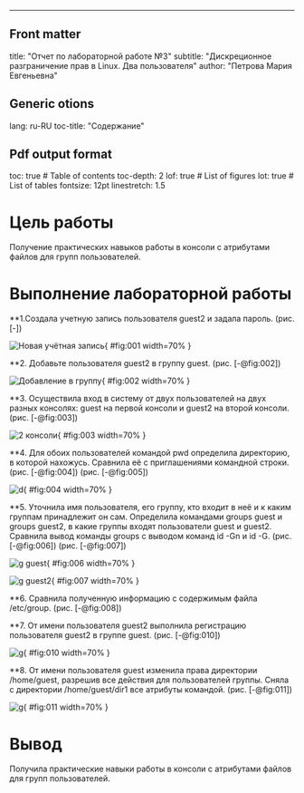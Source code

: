 ---
## Front matter
title: "Отчет по лабораторной работе №3"
subtitle: "Дискреционное разграничение прав в Linux. Два пользователя"
author: "Петрова Мария Евгеньевна"

## Generic otions
lang: ru-RU
toc-title: "Содержание"
## Pdf output format
toc: true # Table of contents
toc-depth: 2
lof: true # List of figures
lot: true # List of tables
fontsize: 12pt
linestretch: 1.5

# Цель работы

 Получение практических навыков работы в консоли с атрибутами файлов для групп пользователей.

# Выполнение лабораторной работы

**1.Создала учетную запись пользователя guest2 и задала пароль. (рис. [-])

![Новая учётная запись](img/1.png){ #fig:001 width=70% }

**2. Добавьте пользователя guest2 в группу guest. (рис. [-@fig:002])

![Добавление в группу](img/2.png){ #fig:002 width=70% }


**3. Осуществила вход в систему от двух пользователей на двух разных консолях: guest на первой консоли и guest2 на второй консоли. (рис. [-@fig:003])

![2 консоли](image/3.png){ #fig:003 width=70% }

**4. Для обоих пользователей командой pwd определила директорию, в которой нахожусь. Сравнила её с приглашениями командной строки. (рис. [-@fig:004]) (рис. [-@fig:005])

![d](img/4.png){ #fig:004 width=70% }



**5. Уточнила имя пользователя, его группу, кто входит в неё
и к каким группам принадлежит он сам. Определила командами
groups guest и groups guest2, в какие группы входят пользователи guest и guest2. Сравнила вывод команды groups с выводом команд
id -Gn и id -G. (рис. [-@fig:006]) (рис. [-@fig:007])

![g guest](image/6.png){ #fig:006 width=70% }

![g guest2](image/7.png){ #fig:007 width=70% }

**6. Сравнила полученную информацию с содержимым файла /etc/group. (рис. [-@fig:008])



**7. От имени пользователя guest2 выполнила регистрацию пользователя
guest2 в группе guest. (рис. [-@fig:010])

![g](img/10.png){ #fig:010 width=70% }

**8. От имени пользователя guest изменила права директории /home/guest,
разрешив все действия для пользователей группы. Сняла с директории /home/guest/dir1
все атрибуты командой. (рис. [-@fig:011])

![g](img/11.png){ #fig:011 width=70% }


# Вывод

Получила практические навыки работы в консоли с атрибутами файлов для групп пользователей.
